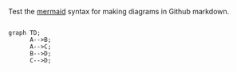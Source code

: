 Test the [mermaid](https://mermaid-js.github.io/mermaid/#/) syntax for making diagrams in Github markdown.

```mermaid

graph TD;
      A-->B;
      A-->C;
      B-->D;
      C-->D;
```
